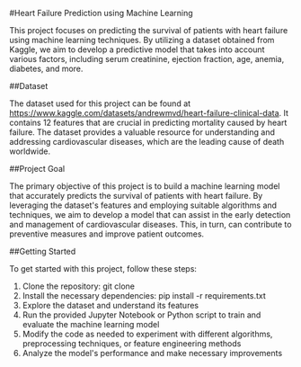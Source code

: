 #Heart Failure Prediction using Machine Learning

This project focuses on predicting the survival of patients with heart failure using machine learning techniques. By utilizing a dataset obtained from Kaggle, we aim to develop a predictive model that takes into account various factors, including serum creatinine, ejection fraction, age, anemia, diabetes, and more.

##Dataset

The dataset used for this project can be found at https://www.kaggle.com/datasets/andrewmvd/heart-failure-clinical-data. It contains 12 features that are crucial in predicting mortality caused by heart failure. The dataset provides a valuable resource for understanding and addressing cardiovascular diseases, which are the leading cause of death worldwide.

##Project Goal

The primary objective of this project is to build a machine learning model that accurately predicts the survival of patients with heart failure. By leveraging the dataset's features and employing suitable algorithms and techniques, we aim to develop a model that can assist in the early detection and management of cardiovascular diseases. This, in turn, can contribute to preventive measures and improve patient outcomes.

##Getting Started

To get started with this project, follow these steps:

1. Clone the repository: git clone <repository-url>
2. Install the necessary dependencies: pip install -r requirements.txt
3. Explore the dataset and understand its features
4. Run the provided Jupyter Notebook or Python script to train and evaluate the machine learning model
5. Modify the code as needed to experiment with different algorithms, preprocessing techniques, or feature engineering methods
6. Analyze the model's performance and make necessary improvements

